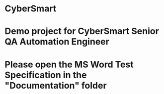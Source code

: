 # CyberSmart
# Demo project for CyberSmart Senior QA Automation Engineer
# Please open the MS Word Test Specification in the "Documentation" folder
